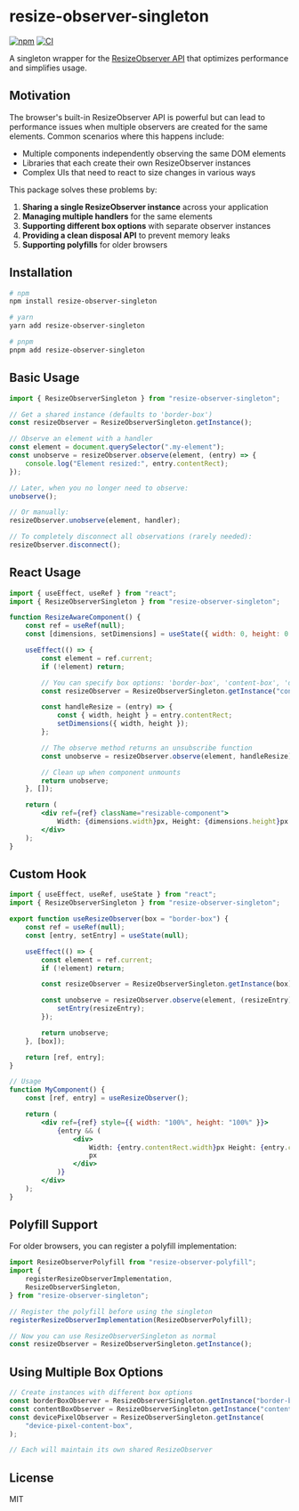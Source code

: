 # resize-observer-singleton

[![npm](https://img.shields.io/npm/v/resize-observer-singleton.svg)](https://npmjs.com/package/resize-observer-singleton)
[![CI](https://github.com/ianduvall/resize-observer-singleton/actions/workflows/ci.yml/badge.svg)](https://github.com/ianduvall/resize-observer-singleton/actions/workflows/ci.yml)

A singleton wrapper for the [ResizeObserver API](https://developer.mozilla.org/en-US/docs/Web/API/ResizeObserver) that optimizes performance and simplifies usage.

## Motivation

The browser's built-in ResizeObserver API is powerful but can lead to performance issues when multiple observers are created for the same elements. Common scenarios where this happens include:

- Multiple components independently observing the same DOM elements
- Libraries that each create their own ResizeObserver instances
- Complex UIs that need to react to size changes in various ways

This package solves these problems by:

1. **Sharing a single ResizeObserver instance** across your application
2. **Managing multiple handlers** for the same elements
3. **Supporting different box options** with separate observer instances
4. **Providing a clean disposal API** to prevent memory leaks
5. **Supporting polyfills** for older browsers

## Installation

```bash
# npm
npm install resize-observer-singleton

# yarn
yarn add resize-observer-singleton

# pnpm
pnpm add resize-observer-singleton
```

## Basic Usage

```javascript
import { ResizeObserverSingleton } from "resize-observer-singleton";

// Get a shared instance (defaults to 'border-box')
const resizeObserver = ResizeObserverSingleton.getInstance();

// Observe an element with a handler
const element = document.querySelector(".my-element");
const unobserve = resizeObserver.observe(element, (entry) => {
	console.log("Element resized:", entry.contentRect);
});

// Later, when you no longer need to observe:
unobserve();

// Or manually:
resizeObserver.unobserve(element, handler);

// To completely disconnect all observations (rarely needed):
resizeObserver.disconnect();
```

## React Usage

```jsx
import { useEffect, useRef } from "react";
import { ResizeObserverSingleton } from "resize-observer-singleton";

function ResizeAwareComponent() {
	const ref = useRef(null);
	const [dimensions, setDimensions] = useState({ width: 0, height: 0 });

	useEffect(() => {
		const element = ref.current;
		if (!element) return;

		// You can specify box options: 'border-box', 'content-box', 'device-pixel-content-box'
		const resizeObserver = ResizeObserverSingleton.getInstance("content-box");

		const handleResize = (entry) => {
			const { width, height } = entry.contentRect;
			setDimensions({ width, height });
		};

		// The observe method returns an unsubscribe function
		const unobserve = resizeObserver.observe(element, handleResize);

		// Clean up when component unmounts
		return unobserve;
	}, []);

	return (
		<div ref={ref} className="resizable-component">
			Width: {dimensions.width}px, Height: {dimensions.height}px
		</div>
	);
}
```

## Custom Hook

```jsx
import { useEffect, useRef, useState } from "react";
import { ResizeObserverSingleton } from "resize-observer-singleton";

export function useResizeObserver(box = "border-box") {
	const ref = useRef(null);
	const [entry, setEntry] = useState(null);

	useEffect(() => {
		const element = ref.current;
		if (!element) return;

		const resizeObserver = ResizeObserverSingleton.getInstance(box);

		const unobserve = resizeObserver.observe(element, (resizeEntry) => {
			setEntry(resizeEntry);
		});

		return unobserve;
	}, [box]);

	return [ref, entry];
}

// Usage
function MyComponent() {
	const [ref, entry] = useResizeObserver();

	return (
		<div ref={ref} style={{ width: "100%", height: "100%" }}>
			{entry && (
				<div>
					Width: {entry.contentRect.width}px Height: {entry.contentRect.height}
					px
				</div>
			)}
		</div>
	);
}
```

## Polyfill Support

For older browsers, you can register a polyfill implementation:

```javascript
import ResizeObserverPolyfill from "resize-observer-polyfill";
import {
	registerResizeObserverImplementation,
	ResizeObserverSingleton,
} from "resize-observer-singleton";

// Register the polyfill before using the singleton
registerResizeObserverImplementation(ResizeObserverPolyfill);

// Now you can use ResizeObserverSingleton as normal
const resizeObserver = ResizeObserverSingleton.getInstance();
```

## Using Multiple Box Options

```javascript
// Create instances with different box options
const borderBoxObserver = ResizeObserverSingleton.getInstance("border-box");
const contentBoxObserver = ResizeObserverSingleton.getInstance("content-box");
const devicePixelObserver = ResizeObserverSingleton.getInstance(
	"device-pixel-content-box",
);

// Each will maintain its own shared ResizeObserver
```

## License

MIT
